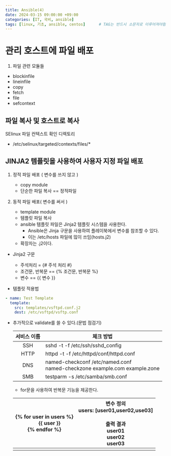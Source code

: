 ```yaml
---
title: Ansible(4)
date: 2024-03-15 09:00:00 +09:00
categories: [IT, 국비, ansible]
tags: [linux, 기초, ansible, centos]		# TAG는 반드시 소문자로 이루어져야함!
---
```


# 관리 호스트에 파일 배포
1. 파일 관련 모듈들
- blockinfile
- lineinfile
- copy
- fetch
- file
- sefcontext

## 파일 복사 및 호스트로 복사
SElinux 파일 컨텍스트 확인 디렉토리
- /etc/selinux/targeted/contexts/files/*


## JINJA2 템플릿을 사용하여 사용자 지정 파일 배포

1. 정적 파일 배포 ( 변수를 쓰지 않고 )

    - copy module
    - 단순한 파일 복사 == 정적파일

1. 동적 파일 배포( 변수를 써서 ) 
    
    - template module
    - 템플릿 파일 복사
    - ansible 템플릿 파일은 Jinja2 템플릿 시스템을 사용한다. 
        - Ansible은 Jinja 구문을 사용하여 플레이북에서 변수를 참조할 수 있다. 
        - 이는 /etc/hosts 파일에 많이 쓰임(hosts.j2)
    - 확장자는 .j2이다.

- Jinja2 구문
    - 주석처리 = {# 주석 처리 #}
    - 조건문, 반복문 == \{\% 조건문, 반복문 \%\}
    - 변수 == {{ 변수 }}

- 템플릿 적용법

```yml
- name: Test Template
  template:
    src: templates/vsftpd.conf.j2
    dest: /etc/vsftpd/vsftp.conf
```

- 추가적으로 validate를 쓸 수 있다.(문법 점검기)
    
    |서비스 이름|체크 방법|
    |:----------:|--------|
    |SSH|sshd -t -f /etc/ssh/sshd_config|
    |HTTP|httpd -t -f /etc/httpd/conf/httpd.conf|
    |DNS|named-checkconf /etc/named.conf <br> named-checkzone example.com example.zone|
    |SMB|testparm -s /etc/samba/smb.conf|

    - for문을 사용하여 반복문 기능을 제공한다.
    
    |{% for user in users %}<br>　　{{ user }}<br>{% endfor %}|변수 정의<br>users: [user01,user02,use03]<br><br>출력 결과<br>user01<br>user02<br>user03|
    |---|---|
    |||


